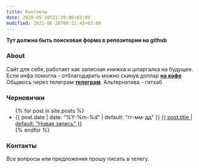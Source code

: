 ```yaml
---
title: Контакты
date: 2020-05-10T21:39:06+03:00
modified: 2021-06-28T00:21:45+03:00
---
```


**Тут должна быть поисковая форма в репозитории на github**

### About
Сайт для себя, работает как записная книжка и шпаргалка на будущее.  
Если инфа помогла - отблагодарить можно скинув доллар [**на кофе**](https://send.monobank.ua/jar/2Zk6tzkyGd)  
Общаюсь через телеграм [**телеграм**](https://t.me/feelcame). Альтернатива - гитхаб


### Черновички
<ul reversed="reversed">
{% for post in site.posts %}
  <li>
    {{ post.date | date: "%Y-%m-%d" | default: "гг-мм-дд" }} 
      <a href="{{ post.url | prepend: site.baseurl }}">
        {{ post.title | default: "Новая запись" }}
      </a>
  </li>
{% endfor %}
</ul>

### Контакты
Все вопросы или предложения прошу писать в телегу. 
